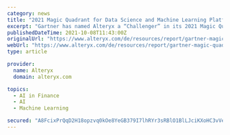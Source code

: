 ```yaml
---
category: news
title: "2021 Magic Quadrant for Data Science and Machine Learning Platforms"
excerpt: "Gartner has named Alteryx a “Challenger” in its 2021 Magic Quadrant for Data Science and Machine Learning (DSML) platforms."
publishedDateTime: 2021-10-08T11:43:00Z
originalUrl: "https://www.alteryx.com/de/resources/report/gartner-magic-quadrant-data-science-machine-learning"
webUrl: "https://www.alteryx.com/de/resources/report/gartner-magic-quadrant-data-science-machine-learning"
type: article

provider:
  name: Alteryx
  domain: alteryx.com

topics:
  - AI in Finance
  - AI
  - Machine Learning

secured: "A8FcixPrQqD2H18opzvq0kOe8YeGB379I7lhRYr3sRBlO1BlLJciKXoHC3vVe163BPFoSwDr9p7yV9Q6yN95ndbwo/WlE6BCrqGIhnHBiidD8D77YX+S/fp5wCALWhP6RXM2PfnEneSz01xoiyzahnWMt2vJT0KBtUTrJtlPgOKRPOVQpHpKTmdwVMMghGDb8BmHVIKpJVPE9YZvb7eJ3apULDYbOmc+sO2LDxPHyNj2T+ohqrtuPVP8W+94TuDrIjSCbJI3BXnq2EVK0mrXyt6FaO5d3d6M95t1CHi3LtcCMdAq4xhoWoHx1V0QI+3YG0ROVIqXzX0jbEf0a+VemIzjSC2kSy7PSKmGcneaqDw=;/l+627Y1uh78g6FmeGaocg=="
---
```



